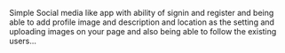 Simple Social media like app with ability of signin and register and being able to add profile image and description and location as the setting and uploading images
on your page and also being able to follow the existing users...
